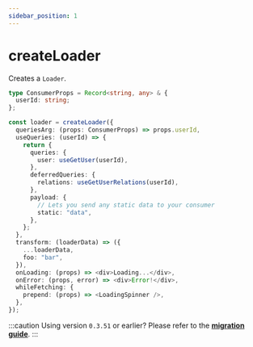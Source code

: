 ```yaml
---
sidebar_position: 1
---
```


# createLoader

Creates a `Loader`.

```typescript title="example.ts"
type ConsumerProps = Record<string, any> & {
  userId: string;
};

const loader = createLoader({
  queriesArg: (props: ConsumerProps) => props.userId,
  useQueries: (userId) => {
    return {
      queries: {
        user: useGetUser(userId),
      },
      deferredQueries: {
        relations: useGetUserRelations(userId),
      },
      payload: {
        // Lets you send any static data to your consumer
        static: "data",
      },
    };
  },
  transform: (loaderData) => ({
    ...loaderData,
    foo: "bar",
  }),
  onLoading: (props) => <div>Loading...</div>,
  onError: (props, error) => <div>Error!</div>,
  whileFetching: {
    prepend: (props) => <LoadingSpinner />,
  },
});
```

:::caution Using version `0.3.51` or earlier?
Please refer to the [**migration guide**](../Migrations/v0.x).
:::
